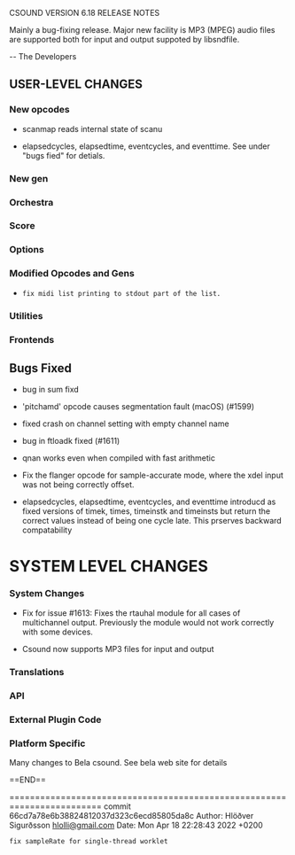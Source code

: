 CSOUND VERSION 6.18 RELEASE NOTES

Mainly a bug-fixing release.  Major new facility is MP3 (MPEG) audio
files are supported both for input and output suppoted by libsndfile.

-- The Developers

## USER-LEVEL CHANGES

### New opcodes

- scanmap reads internal state of scanu

- elapsedcycles, elapsedtime, eventcycles, and eventtime. See under
  "bugs fied" for detials.

### New gen

### Orchestra

### Score

### Options

### Modified Opcodes and Gens

-     fix midi list printing to stdout part of the list.

### Utilities


### Frontends


## Bugs Fixed

- bug in sum fixd

- 'pitchamd' opcode causes segmentation fault (macOS) (#1599)

- fixed crash on channel setting with empty channel name

- bug in ftloadk fixed (#1611)

- qnan works even when compiled with fast arithmetic

- Fix the flanger opcode for sample-accurate mode, where the xdel input was
not being correctly offset.

- elapsedcycles, elapsedtime, eventcycles, and eventtime introducd as
  fixed versions of timek, times, timeinstk and timeinsts but return
  the correct values instead of being one cycle late.  This prserves
  backward compatability

# SYSTEM LEVEL CHANGES

### System Changes

-  Fix for issue #1613:
   Fixes the rtauhal module for all cases of multichannel output. Previously the
   module would not work correctly with some devices.

-  Csound now supports MP3 files for input and output

### Translations

### API


### External Plugin Code


### Platform Specific

Many changes to Bela csound.  See bela web site for details

==END==

========================================================================
commit 66cd7a78e6b38824812037d323c6ecd85805da8c
Author: Hlöðver Sigurðsson <hlolli@gmail.com>
Date:   Mon Apr 18 22:28:43 2022 +0200

    fix sampleRate for single-thread worklet




